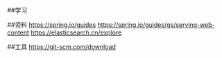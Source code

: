##学习

##资料
https://spring.io/guides
https://spring.io/guides/gs/serving-web-content
https://elasticsearch.cn/explore

##工具
https://git-scm.com/download